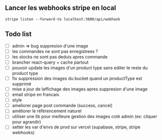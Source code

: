 ## Lancer les webhooks stripe en local

`stripe listen --forward-to localhost:3000/api/webhook`

## Todo list

- [ ] admin => bug suppresion d'une image
- [ ] les commandes ne sont pas enregistrees ?
- [ ] les stocks ne sont pas deduis apres commande
- [ ] brancher react-query + cache partout
- [ ] pouvoir update les images d'un product type sans editer le reste du product type
- [ ] fix suppression des images du bucket quand un productType est supprimé
- [ ] mise a jour de laffichage des images apres suppresion d'une image
- [ ] email stripe en francais
- [ ] style
- [ ] ameliorer page post commande (success, cancel)
- [ ] améliorer le référencement naturel
- [ ] utiliser une lib pour meilleure gestion des images coté admin (ex: cliquer pour agrandir)
- [ ] setter les var d'envs de prod sur vercel (supabase, stripe, stripe webhooks)
